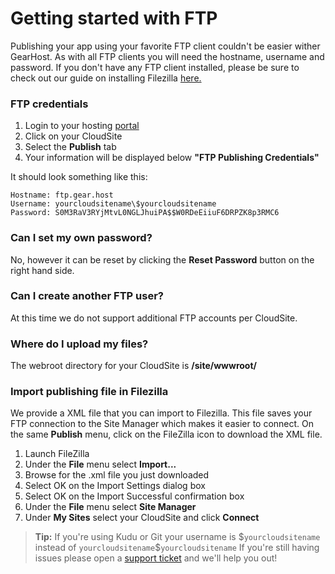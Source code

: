 # Getting started with FTP

Publishing your app using your favorite FTP client couldn't be easier wither GearHost. As with all FTP clients you will need the hostname, username and password. If you don't have any FTP client installed, please be sure to check out our guide on installing Filezilla [here.](https://www.gearhost.com/documentation/installing-filezilla) 

### FTP credentials
1. Login to your hosting [portal](https://my.gearhost.com)
2. Click on your CloudSite
3. Select the **Publish** tab
4. Your information will be displayed below **"FTP Publishing Credentials"** 


It should look something like this:




    Hostname: ftp.gear.host  
    Username: yourcloudsitename\$yourcloudsitename  
    Password: S0M3RaV3RYjMtvL0NGLJhuiPA$$W0RDeEiiuF6DRPZK8p3RMC6


### Can I set my own password?
No, however it can be reset by clicking the **Reset Password** button on the right hand side.

### Can I create another FTP user?
At this time we do not support additional FTP accounts per CloudSite.

### Where do I upload my files?
The webroot directory for your CloudSite is **/site/wwwroot/**

### Import publishing file in Filezilla
We provide a XML file that you can import to Filezilla. This file saves your FTP connection to the Site Manager which makes it easier to connect. On the same **Publish** menu, click on the FileZilla icon to download the XML file.

1. Launch FileZilla
2. Under the **File** menu select **Import...**
3. Browse for the .xml file you just downloaded
4. Select OK on the Import Settings dialog box
5. Select OK on the Import Successful confirmation box
6. Under the **File** menu select **Site Manager**
7. Under **My Sites** select your CloudSite and click **Connect**


>**Tip:** If you're using Kudu or Git your username is $`yourcloudsitename` instead of `yourcloudsitename`\$`yourcloudsitename` If you're still having issues please open a [support ticket](https://www.gearhost.com/documentation/how-to-open-a-support-ticket) and we'll help you out!